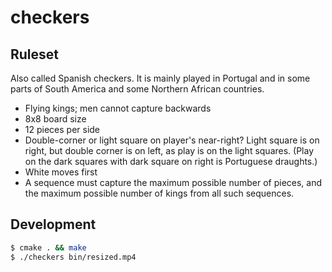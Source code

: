 # checkers

## Ruleset

Also called Spanish checkers. It is mainly played in Portugal and in some parts of South America and some Northern African countries.

- Flying kings; men cannot capture backwards
- 8x8 board size
- 12 pieces per side
- Double-corner or light square on player's near-right? Light square is on right, but double corner is on left, as play is on the light squares. (Play on the dark squares with dark square on right is Portuguese draughts.)
- White moves first
- A sequence must capture the maximum possible number of pieces, and the maximum possible number of kings from all such sequences.

## Development

```bash
$ cmake . && make
$ ./checkers bin/resized.mp4
```

